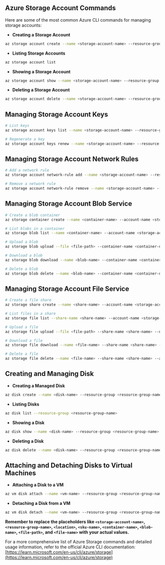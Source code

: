 ## **Azure Storage Account Commands**

Here are some of the most common Azure CLI commands for managing storage accounts:

- **Creating a Storage Account**

```bash
az storage account create --name <storage-account-name> --resource-group <resource-group-name> --location <location> --sku <sku-name>
```

- **Listing Storage Accounts**

```bash
az storage account list
```

- **Showing a Storage Account**

```bash
az storage account show --name <storage-account-name> --resource-group <resource-group-name>
```

- **Deleting a Storage Account**

```bash
az storage account delete --name <storage-account-name> --resource-group <resource-group-name> --yes
```

## **Managing Storage Account Keys**

```bash
# List keys
az storage account keys list --name <storage-account-name> --resource-group <resource-group-name>

# Regenerate a key
az storage account keys renew --name <storage-account-name> --resource-group <resource-group-name> --key <key-name>
```

## **Managing Storage Account Network Rules**

```bash
# Add a network rule
az storage account network-rule add --name <storage-account-name> --resource-group <resource-group-name> --ip-address <ip-address>

# Remove a network rule
az storage account network-rule remove --name <storage-account-name> --resource-group <resource-group-name> --ip-address <ip-address>
```

## **Managing Storage Account Blob Service**

```bash
# Create a blob container
az storage container create --name <container-name> --account-name <storage-account-name>

# List blobs in a container
az storage blob list --name <container-name> --account-name <storage-account-name>

# Upload a blob
az storage blob upload --file <file-path> --container-name <container-name> --name <blob-name> --account-name <storage-account-name>

# Download a blob
az storage blob download --name <blob-name> --container-name <container-name> --file <file-path> --account-name <storage-account-name>

# Delete a blob
az storage blob delete --name <blob-name> --container-name <container-name> --account-name <storage-account-name>
```

## **Managing Storage Account File Service**

```bash
# Create a file share
az storage share create --name <share-name> --account-name <storage-account-name>

# List files in a share
az storage file list --share-name <share-name> --account-name <storage-account-name>

# Upload a file
az storage file upload --file <file-path> --share-name <share-name> --name <file-name> --account-name <storage-account-name>

# Download a file
az storage file download --name <file-name> --share-name <share-name> --file <file-path> --account-name <storage-account-name>

# Delete a file
az storage file delete --name <file-name> --share-name <share-name> --account-name <storage-account-name>
```

## **Creating and Managing Disk**

- **Creating a Managed Disk**

```bash
az disk create --name <disk-name> --resource-group <resource-group-name> --location <location> --size-gb <size-in-gb> --sku Standard_LRS
```

- **Listing Disks**

```bash
az disk list --resource-group <resource-group-name>
```

- **Showing a Disk**

```bash
az disk show --name <disk-name> --resource-group <resource-group-name>
```

- **Deleting a Disk**

```bash
az disk delete --name <disk-name> --resource-group <resource-group-name> --yes
```

## **Attaching and Detaching Disks to Virtual Machines**

- **Attaching a Disk to a VM**

```bash
az vm disk attach --name <vm-name> --resource-group <resource-group-name> --disk-name <disk-name> --lun <lun-number>
```

- **Detaching a Disk from a VM**

```bash
az vm disk detach --name <vm-name> --resource-group <resource-group-name> --lun <lun-number>
```

**Remember to replace the placeholders like `<storage-account-name>`, `<resource-group-name>`, `<location>`, `<sku-name>`, `<container-name>`, `<blob-name>`, `<file-path>`, and `<file-name>` with your actual values.**

For a more comprehensive list of Azure Storage commands and detailed usage information, refer to the official Azure CLI documentation: [https://learn.microsoft.com/en-us/cli/azure/storage](https://learn.microsoft.com/en-us/cli/azure/storage)
